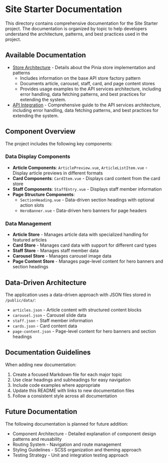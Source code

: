 # Site Starter Documentation

This directory contains comprehensive documentation for the Site Starter project. The documentation is organized by topic to help developers understand the architecture, patterns, and best practices used in the project.

## Available Documentation

- [Store Architecture](./store-architecture.md) - Details about the Pinia store implementation and patterns
  - Includes information on the base API store factory pattern
  - Documents article, carousel, staff, card, and page content stores
  - Provides usage examples to the API services architecture, including error handling, data fetching patterns, and best practices for extending the system.
- [API Integration](./api-integration.md) - Comprehensive guide to the API services architecture, including error handling, data fetching patterns, and best practices for extending the system.

## Component Overview

The project includes the following key components:

### Data Display Components

- **Article Components**: `ArticlePreview.vue`, `ArticleListItem.vue` - Display article previews in different formats
- **Card Components**: `CardItem.vue` - Displays card content from the card store
- **Staff Components**: `StaffEntry.vue` - Displays staff member information
- **Page Structure Components**: 
  - `SectionHeading.vue` - Data-driven section headings with optional action slots
  - `HeroBanner.vue` - Data-driven hero banners for page headers

### Data Management

- **Article Store** - Manages article data with specialized handling for featured articles
- **Card Store** - Manages card data with support for different card types
- **Staff Store** - Manages staff member data
- **Carousel Store** - Manages carousel image data
- **Page Content Store** - Manages page-level content for hero banners and section headings

## Data-Driven Architecture

The application uses a data-driven approach with JSON files stored in `/public/data/`:

- `articles.json` - Article content with structured content blocks
- `carousel.json` - Carousel slide data
- `staff.json` - Staff member information
- `cards.json` - Card content data
- `page-content.json` - Page-level content for hero banners and section headings

## Documentation Guidelines

When adding new documentation:

1. Create a focused Markdown file for each major topic
2. Use clear headings and subheadings for easy navigation
3. Include code examples where appropriate
4. Update this README with links to new documentation files
5. Follow a consistent style across all documentation

## Future Documentation

The following documentation is planned for future addition:

- Component Architecture - Detailed explanation of component design patterns and reusability
- Routing System - Navigation and route management
- Styling Guidelines - SCSS organization and theming approach
- Testing Strategy - Unit and integration testing approach
